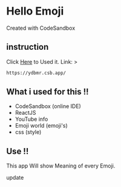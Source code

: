 # Hello Emoji

Created with CodeSandbox

## instruction 

Click  [Here](https://ydbmr.csb.app/) to Used it. Link: >

```bash
https://ydbmr.csb.app/
```

## What i used for this !!
* CodeSandbox (online IDE)
* ReactJS 
* YouTube info 
* Emoji world (emoji's)
* css (style)



## Use !!
This app Will show Meaning of every Emoji. 

update
